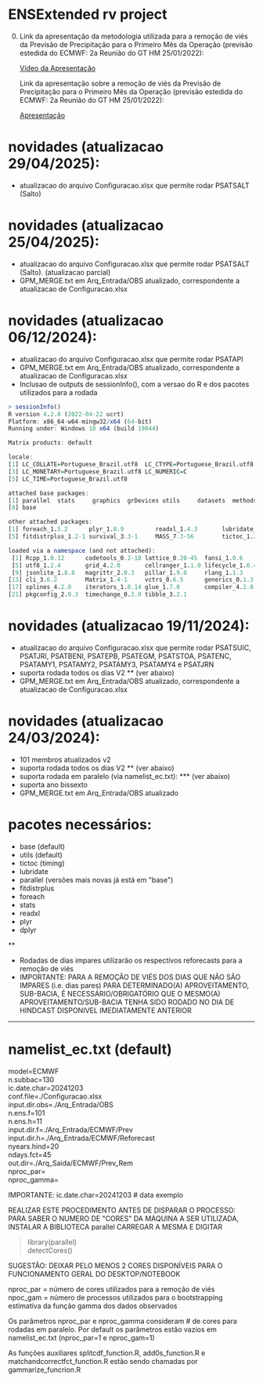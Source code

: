 # ENSExtended rv project #

0. Link da apresentação da metodologia utilizada para a remoção de viés da
   Previsão de Precipitação para o Primeiro Mês da Operação (previsão estedida do ECMWF: 2a Reunião do GT HM 25/01/2022):

   [Vídeo da Apresentação](https://ctpmopld.org.br/documents/33692/411965/2a_Reuni%C3%A3o_GT+HM_Prev1%C2%B0m%C3%AAs_20220125.mp4/0068932d-e201-eccc-f1be-c9beb07eefda?version=1.0&t=1643807101432&download=true)

    Link da apresentação sobre a remoção de viés da
   Previsão de Precipitação para o Primeiro Mês da Operação (previsão estedida do ECMWF: 2a Reunião do GT HM 25/01/2022):

    [Apresentação](https://ctpmopld.org.br/group/ct-pmo-pld/gt-dados-hidrometeorol%C3%B3gicos/-/document_library/OVp6moe0yNrQ/view_file/411955?_com_liferay_document_library_web_portlet_DLPortlet_INSTANCE_OVp6moe0yNrQ_redirect=https%3A%2F%2Fctpmopld.org.br%2Fgroup%2Fct-pmo-pld%2Fgt-dados-hidrometeorol%25C3%25B3gicos%2F-%2Fdocument_library%2FOVp6moe0yNrQ%2Fview%2F411941%3F_com_liferay_document_library_web_portlet_DLPortlet_INSTANCE_OVp6moe0yNrQ_redirect%3Dhttps%253A%252F%252Fctpmopld.org.br%252Fgroup%252Fct-pmo-pld%252Fgt-dados-hidrometeorol%2525C3%2525B3gicos%253Fp_p_id%253Dcom_liferay_document_library_web_portlet_DLPortlet_INSTANCE_OVp6moe0yNrQ%2526p_p_lifecycle%253D0%2526p_p_state%253Dnormal%2526p_p_mode%253Dview)

# novidades (atualizacao 29/04/2025):
- atualizacao do arquivo Configuracao.xlsx que permite rodar PSATSALT (Salto)

# novidades (atualizacao 25/04/2025):
- atualizacao do arquivo Configuracao.xlsx que permite rodar PSATSALT (Salto). (atualizacao parcial)
- GPM_MERGE.txt em Arq_Entrada/OBS atualizado, correspondente a atualizacao de Configuracao.xlsx

# novidades (atualizacao 06/12/2024):
- atualizacao do arquivo Configuracao.xlsx que permite rodar PSATAPI
- GPM_MERGE.txt em Arq_Entrada/OBS atualizado, correspondente a atualizacao de Configuracao.xlsx
- Inclusao de outputs de sessionInfo(), com a versao do R e dos pacotes utilizados para a rodada

```R (windows)
> sessionInfo()
R version 4.2.0 (2022-04-22 ucrt)
Platform: x86_64-w64-mingw32/x64 (64-bit)
Running under: Windows 10 x64 (build 19044)

Matrix products: default

locale:
[1] LC_COLLATE=Portuguese_Brazil.utf8  LC_CTYPE=Portuguese_Brazil.utf8   
[3] LC_MONETARY=Portuguese_Brazil.utf8 LC_NUMERIC=C
[5] LC_TIME=Portuguese_Brazil.utf8    

attached base packages:
[1] parallel  stats     graphics  grDevices utils     datasets  methods  
[8] base     

other attached packages:
[1] foreach_1.5.2      plyr_1.8.9         readxl_1.4.3       lubridate_1.9.3
[5] fitdistrplus_1.2-1 survival_3.3-1     MASS_7.3-56        tictoc_1.2.1

loaded via a namespace (and not attached):
 [1] Rcpp_1.0.12      codetools_0.2-18 lattice_0.20-45  fansi_1.0.6
 [5] utf8_1.2.4       grid_4.2.0       cellranger_1.1.0 lifecycle_1.0.4
 [9] jsonlite_1.8.8   magrittr_2.0.3   pillar_1.9.0     rlang_1.1.3
[13] cli_3.6.2        Matrix_1.4-1     vctrs_0.6.5      generics_0.1.3
[17] splines_4.2.0    iterators_1.0.14 glue_1.7.0       compiler_4.2.0
[21] pkgconfig_2.0.3  timechange_0.3.0 tibble_3.2.1
```

# novidades (atualizacao 19/11/2024):
- atualizacao do arquivo Configuracao.xlsx que permite rodar PSATSUIC, PSATJRI, 
PSATBENI, PSATEPB, PSATEGM,  PSATSTOA, PSATENC, PSATAMY1, PSATAMY2, PSATAMY3, PSATAMY4 e PSATJRN
- suporta rodada todos os dias V2 ** (ver abaixo)
- GPM_MERGE.txt em Arq_Entrada/OBS atualizado, correspondente a atualizacao de Configuracao.xlsx


# novidades (atualizacao 24/03/2024):
- 101 membros atualizados v2
- suporta rodada todos os dias V2 ** (ver abaixo)
- suporta rodada em paralelo (via namelist_ec.txt): *** (ver abaixo)
- suporta ano bissexto
- GPM_MERGE.txt em Arq_Entrada/OBS atualizado

# pacotes necessários:
- base (default)
- utils (default)
- tictoc (timing)
- lubridate
- parallel (versões mais novas já está em "base")
- fitdistrplus
- foreach
- stats
- readxl
- plyr
- dplyr


**
- Rodadas de dias impares utilizarão os respectivos reforecasts para a remoção de viés
- IMPORTANTE: PARA A REMOÇÃO DE VIÉS DOS DIAS QUE NÃO SÃO IMPARES (i.e. dias pares) PARA DETERMINADO(A) APROVEITAMENTO, SUB-BACIA, É NECESSÁRIO/OBRIGATÓRIO QUE O MESMO(A)
  APROVEITAMENTO/SUB-BACIA TENHA SIDO RODADO NO DIA DE HINDCAST DISPONIVEL IMEDIATAMENTE ANTERIOR

***
# namelist_ec.txt (default)
model=ECMWF  
n.subbac=130  
ic.date.char=20241203  
conf.file=./Configuracao.xlsx  
input.dir.obs=./Arq_Entrada/OBS  
n.ens.f=101  
n.ens.h=11  
input.dir.f=./Arq_Entrada/ECMWF/Prev  
input.dir.h=./Arq_Entrada/ECMWF/Reforecast  
nyears.hind=20  
ndays.fct=45  
out.dir=./Arq_Saida/ECMWF/Prev_Rem  
nproc_par=  
nproc_gamma=  

IMPORTANTE:
ic.date.char=20241203 # data exemplo

REALIZAR ESTE PROCEDIMENTO ANTES DE DISPARAR O PROCESSO: PARA SABER O NUMERO DE "CORES" DA MÁQUINA A SER UTILIZADA, INSTALAR A BIBLIOTECA parallel CARREGAR A MESMA E DIGITAR
> library(parallel)  
> detectCores()  

SUGESTÃO: DEIXAR PELO MENOS 2 CORES DISPONÍVEIS PARA O FUNCIONAMENTO GERAL DO DESKTOP/NOTEBOOK

nproc_par = número de cores utilizados para a remoção de viés  
npoc_gam  = número de processos utilizados para o bootstrapping estimativa da 
            função gamma dos dados observados  

Os parâmetros nproc_par e nproc_gamma consideram # de cores para rodadas em paralelo. Por default os parâmetros estão vazios em namelist_ec.txt (nproc_par=1 e nproc_gam=1)


As funções auxiliares splitcdf_function.R, add0s_function.R e matchandcorrectfct_function.R estão sendo chamadas por gammarize_funcrion.R